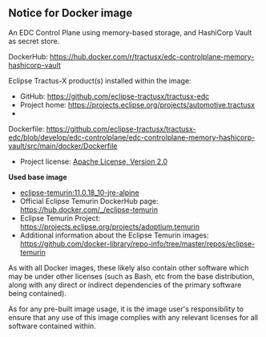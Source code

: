 ## Notice for Docker image

An EDC Control Plane using memory-based storage, and HashiCorp Vault as secret store.

DockerHub: https://hub.docker.com/r/tractusx/edc-controlplane-memory-hashicorp-vault

Eclipse Tractus-X product(s) installed within the image:

- GitHub: https://github.com/eclipse-tractusx/tractusx-edc
- Project home: https://projects.eclipse.org/projects/automotive.tractusx
-
Dockerfile: https://github.com/eclipse-tractusx/tractusx-edc/blob/develop/edc-controlplane/edc-controlplane-memory-hashicorp-vault/src/main/docker/Dockerfile
- Project license: [Apache License, Version 2.0](https://github.com/eclipse-tractusx/tractusx-edc/blob/develop/LICENSE)

**Used base image**

- [eclipse-temurin:11.0.18_10-jre-alpine](https://github.com/adoptium/containers)
- Official Eclipse Temurin DockerHub page: https://hub.docker.com/_/eclipse-temurin
- Eclipse Temurin Project: https://projects.eclipse.org/projects/adoptium.temurin
- Additional information about the Eclipse Temurin
  images: https://github.com/docker-library/repo-info/tree/master/repos/eclipse-temurin

As with all Docker images, these likely also contain other software which may be under other licenses (such as Bash, etc
from the base distribution, along with any direct or indirect dependencies of the primary software being contained).

As for any pre-built image usage, it is the image user's responsibility to ensure that any use of this image complies
with any relevant licenses for all software contained within.

